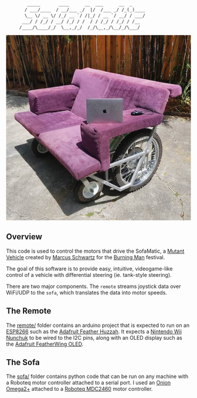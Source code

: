 ~~~
        _____       ____      __  ___      __  _       
       / ___/____  / __/___ _/  |/  /___ _/ /_(_)____  
       \__ \/ __ \/ /_/ __ `/ /|_/ / __ `/ __/ / ___/  
      ___/ / /_/ / __/ /_/ / /  / / /_/ / /_/ / /__    
     /____/\____/_/  \__,_/_/  /_/\__,_/\__/_/\___/    
~~~

![SofaMatic Image](img/sofamatic.jpg)

## Overview

This code is used to control the motors that drive the SofaMatic, a
[Mutant Vehicle](https://burningman.org/event/art-performance/mutant-vehicles/)
created by [Marcus Schwartz](http://marcus.net/) for the
[Burning Man](http://burningman.org/) festival.

The goal of this software is to provide easy, intuitive, videogame-like
control of a vehicle with differential steering (ie. tank-style steering).

There are two major components.  The `remote` streams joystick data over
WiFi/UDP to the `sofa`, which translates the data into motor speeds.

## The Remote

The [remote/](https://github.com/marcusschwartz/sofamatic/tree/master/remote)
folder contains an arduino project that is expected to run on an
[ESP8266](https://en.wikipedia.org/wiki/ESP8266)
such as the [Adafruit Feather Huzzah](https://www.adafruit.com/product/2821).
It expects a
[Nintendo Wii Nunchuk](https://en.wikipedia.org/wiki/Wii_Remote#Nunchuk) to be
wired to the I2C pins, along with an OLED display such as the
[Adafruit FeatherWing OLED](https://www.adafruit.com/product/2900).

## The Sofa

The [sofa/](https://github.com/marcusschwartz/sofamatic/tree/master/sofa)
folder contains python code that can be run on any machine with a Roboteq
motor controller attached to a serial port.  I used an
[Onion Omega2+](https://onion.io/omega2/) attached to a
[Roboteq MDC2460](https://www.roboteq.com/index.php/component/virtuemart/313/mdc2460-274-detail?Itemid=970)
motor controller.
